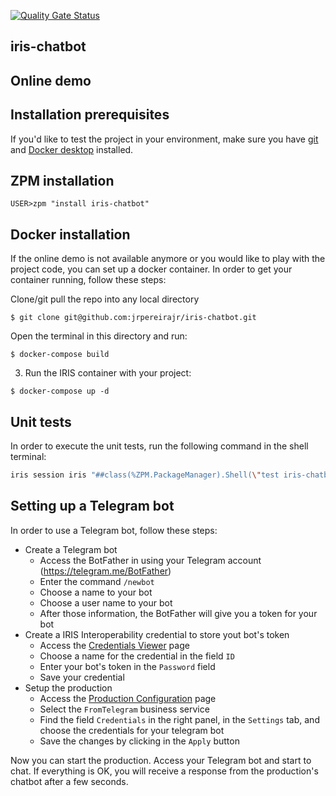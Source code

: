  [![Quality Gate Status](https://community.objectscriptquality.com/api/project_badges/measure?project=intersystems_iris_community%2Firis-chatbot&metric=alert_status)](https://community.objectscriptquality.com/dashboard?id=intersystems_iris_community%2Firis-chatbot)


## iris-chatbot

## Online demo

## Installation prerequisites

If you'd like to test the project in your environment, make sure you have [git](https://git-scm.com/book/en/v2/Getting-Started-Installing-Git) and [Docker desktop](https://www.docker.com/products/docker-desktop) installed.

## ZPM installation

```
USER>zpm "install iris-chatbot"
```

## Docker installation

If the online demo is not available anymore or you would like to play with the project code, you can set up a docker container. In order to get your container running, follow these steps:

Clone/git pull the repo into any local directory

```
$ git clone git@github.com:jrpereirajr/iris-chatbot.git
```

Open the terminal in this directory and run:

```
$ docker-compose build
```

3. Run the IRIS container with your project:

```
$ docker-compose up -d
```

## Unit tests

In order to execute the unit tests, run the following command in the shell terminal:

```bash
iris session iris "##class(%ZPM.PackageManager).Shell(\"test iris-chatbot -v\",1,1)"
```

## Setting up a Telegram bot

In order to use a Telegram bot, follow these steps:

- Create a Telegram bot
  - Access the BotFather in using your Telegram account (https://telegram.me/BotFather)
  - Enter the command `/newbot`
  - Choose a name to your bot
  - Choose a user name to your bot
  - After those information, the BotFather will give you a token for your bot
- Create a IRIS Interoperability credential to store yout bot's token
    - Access the [Credentials Viewer](http://localhost:55038/csp/user/EnsPortal.Credentials.zen?$NAMESPACE=USER&$NAMESPACE=USER&) page
    - Choose a name for the credential in the field `ID`
    - Enter your bot's token in the `Password` field
    - Save your credential
- Setup the production
    - Access the [Production Configuration](http://localhost:55038/csp/user/EnsPortal.ProductionConfig.zen?PRODUCTION=dc.chatbot.TelegramChatbotProduction) page
    - Select the `FromTelegram` business service
    - Find the field `Credentials` in the right panel, in the `Settings` tab, and choose the credentials for your telegram bot
    - Save the changes by clicking in the `Apply` button

Now you can start the production. Access your Telegram bot and start to chat. If everything is OK, you will receive a response from the production's chatbot after a few seconds.